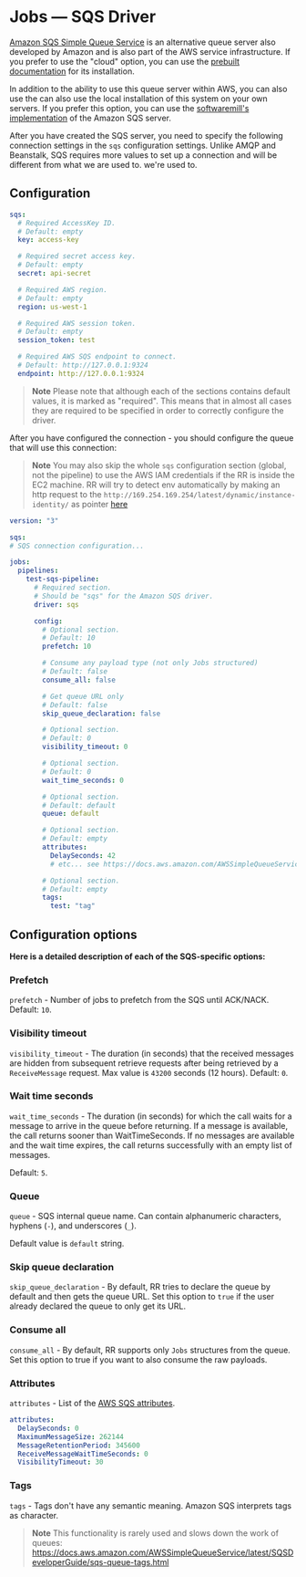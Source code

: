 # Jobs — SQS Driver

[Amazon SQS Simple Queue Service](https://aws.amazon.com/sqs/) is an alternative
queue server also developed by Amazon and is also part of the AWS
service infrastructure. If you prefer to use the "cloud" option, you can use the
[prebuilt documentation](https://docs.aws.amazon.com/AWSSimpleQueueService/latest/SQSDeveloperGuide/sqs-configuring.html)
for its installation.

In addition to the ability to use this queue server within AWS, you can also use the
can also use the local installation of this system on your own servers. If you prefer
this option, you can use the [softwaremill's implementation](https://github.com/softwaremill/elasticmq)
of the Amazon SQS server.

After you have created the SQS server, you need to specify the following
connection settings in the `sqs` configuration settings. Unlike AMQP and Beanstalk,
SQS requires more values to set up a connection and will be different from what we are used to.
we're used to.

## Configuration

```yaml .rr.yaml
sqs:
  # Required AccessKey ID.
  # Default: empty
  key: access-key

  # Required secret access key.
  # Default: empty
  secret: api-secret

  # Required AWS region.
  # Default: empty
  region: us-west-1

  # Required AWS session token.
  # Default: empty
  session_token: test

  # Required AWS SQS endpoint to connect.
  # Default: http://127.0.0.1:9324
  endpoint: http://127.0.0.1:9324
```

> **Note**
> Please note that although each of the sections contains default values, it is marked as "required". This means that in
> almost all cases they are required to be specified in order to correctly configure the driver.

After you have configured the connection - you should configure the queue that will use this connection:

> **Note**
> You may also skip the whole `sqs` configuration section (global, not the pipeline) to use the AWS IAM credentials if
> the RR is inside the EC2 machine. RR will try to detect env automatically by making an http request to
> the `http://169.254.169.254/latest/dynamic/instance-identity/` as
> pointer [here](https://docs.aws.amazon.com/AWSEC2/latest/UserGuide/identify_ec2_instances.html)

```yaml .rr.yaml
version: "3"

sqs:
# SQS connection configuration...

jobs:
  pipelines:
    test-sqs-pipeline:
      # Required section.
      # Should be "sqs" for the Amazon SQS driver.
      driver: sqs

      config:
        # Optional section.
        # Default: 10
        prefetch: 10

        # Consume any payload type (not only Jobs structured)
        # Default: false
        consume_all: false

        # Get queue URL only
        # Default: false
        skip_queue_declaration: false

        # Optional section.
        # Default: 0
        visibility_timeout: 0

        # Optional section.
        # Default: 0
        wait_time_seconds: 0

        # Optional section.
        # Default: default
        queue: default

        # Optional section.
        # Default: empty
        attributes:
          DelaySeconds: 42
          # etc... see https://docs.aws.amazon.com/AWSSimpleQueueService/latest/APIReference/API_SetQueueAttributes.html

        # Optional section.
        # Default: empty
        tags:
          test: "tag"
```

## Configuration options

**Here is a detailed description of each of the SQS-specific options:**

### Prefetch

`prefetch` - Number of jobs to prefetch from the SQS until ACK/NACK.
Default: `10`.

### Visibility timeout

`visibility_timeout` - The duration (in seconds) that the received messages are hidden from subsequent retrieve requests
after being retrieved by a `ReceiveMessage` request. Max value is `43200` seconds (12 hours). Default: `0`.

### Wait time seconds

`wait_time_seconds` - The duration (in seconds) for which the call waits for a message to arrive in the queue before
returning. If a message is available, the call returns sooner than WaitTimeSeconds. If no messages are available and the
wait time expires, the call returns successfully with an empty list of messages.

Default: `5`.

### Queue

`queue` - SQS internal queue name. Can contain alphanumeric characters, hyphens (`-`), and underscores (`_`).

Default value is `default` string.

### Skip queue declaration

`skip_queue_declaration` - By default, RR tries to declare the queue by default and then gets the queue URL. Set this
option to `true` if the user already declared the queue to only get its URL.

### Consume all

`consume_all` - By default, RR supports only `Jobs` structures from the queue. Set this option to true if you want to
also consume the raw payloads.

### Attributes

`attributes` - List of
the [AWS SQS attributes](https://docs.aws.amazon.com/AWSSimpleQueueService/latest/APIReference/API_SetQueueAttributes.html).

```yaml
attributes:
  DelaySeconds: 0
  MaximumMessageSize: 262144
  MessageRetentionPeriod: 345600
  ReceiveMessageWaitTimeSeconds: 0
  VisibilityTimeout: 30
```

### Tags

`tags` - Tags don't have any semantic meaning. Amazon SQS interprets tags as character.

> **Note**
> This functionality is rarely used and slows down the work of
> queues: https://docs.aws.amazon.com/AWSSimpleQueueService/latest/SQSDeveloperGuide/sqs-queue-tags.html
